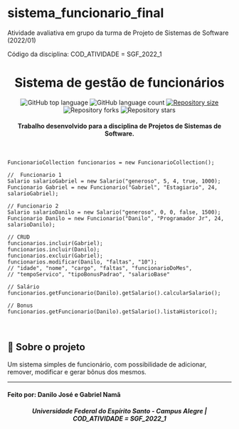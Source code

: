 # sistema_funcionario_final
 Atividade avaliativa em grupo da turma de Projeto de Sistemas de Software (2022/01)  
 
 Código da disciplina: COD_ATIVIDADE = SGF_2022_1

<h1 align="center">
    Sistema de gestão de funcionários
</h1>

<p align="center">
  <img alt="GitHub top language" src="https://img.shields.io/github/languages/top/gabrielnama2/sistema_funcionario-antigo">

  <img alt="GitHub language count" src="https://img.shields.io/github/languages/count/gabrielnama2/sistema_funcionario-antigo">
  
  <a href="https://img.shields.io/github/repo-size/gabrielnama2/sistema_funcionario-antigo/commits/master">
    <img alt="Repository size" src="https://img.shields.io/github/repo-size/gabrielnama2/sistema_funcionario-antigo">
  </a>
  
  <img alt="Repository forks" src="https://img.shields.io/github/forks/gabrielnama2/sistema_funcionario-antigo">
  
  <img alt="Repository stars" src="https://img.shields.io/github/stars/gabrielnama2/sistema_funcionario-antigo">
</p>

<h4 align="center">
  Trabalho desenvolvido para a disciplina de Projetos de Sistemas de Software.
</h4>

</br>

```
FuncionarioCollection funcionarios = new FuncionarioCollection();

//  Funcionario 1
Salario salarioGabriel = new Salario("generoso", 5, 4, true, 1000);
Funcionario Gabriel = new Funcionario("Gabriel", "Estagiario", 24, salarioGabriel);

// Funcionario 2
Salario salarioDanilo = new Salario("generoso", 0, 0, false, 1500);
Funcionario Danilo = new Funcionario("Danilo", "Programador Jr", 24, salarioDanilo);

// CRUD
funcionarios.incluir(Gabriel);
funcionarios.incluir(Danilo);
funcionarios.excluir(Gabriel);
funcionarios.modificar(Danilo, "faltas", "10"); 
// "idade", "nome", "cargo", "faltas", "funcionarioDoMes",
// "tempoServico", "tipoBonusPadrao", "salarioBase"

// Salário
funcionarios.getFuncionario(Danilo).getSalario().calcularSalario();

// Bonus
funcionarios.getFuncionario(Danilo).getSalario().listaHistorico();
```
</br>

## :rocket: Sobre o projeto
Um sistema simples de funcionário, com possibilidade de adicionar, remover, modificar e gerar bônus dos mesmos.
</br>

---

#### Feito por: Danilo José e Gabriel Namã
#### 

<h5 align="center">
Universidade Federal do Espírito Santo - Campus Alegre | COD_ATIVIDADE = SGF_2022_1
</h5>
